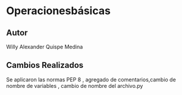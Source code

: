 # Operacionesbásicas
## Autor
Willy Alexander Quispe Medina 
## Cambios Realizados
Se aplicaron las normas PEP 8 , agregado de comentarios,cambio de nombre de variables , cambio de nombre del archivo.py
